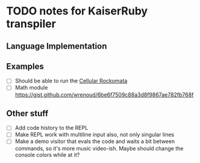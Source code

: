 # TODO notes for KaiserRuby transpiler

## Language Implementation

## Examples

- [ ] Should be able to run the [Cellular Rockomata](https://github.com/Rifhutch/cellular-rocktomata)
- [ ] Math module https://gist.github.com/wrenoud/6be6f7509c88a3d8f9867ae782fb768f

## Other stuff

- [ ] Add code history to the REPL
- [ ] Make REPL work with multiline input also, not only singular lines
- [ ] Make a demo visitor that evals the code and waits a bit between commands, so it's more music video-ish. Maybe should change the console colors while at it?
